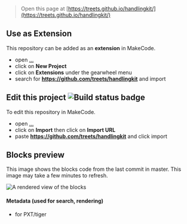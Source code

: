 
> Open this page at [https://treets.github.io/handlingkit/](https://treets.github.io/handlingkit/)

## Use as Extension

This repository can be added as an **extension** in MakeCode.

* open [...](...)
* click on **New Project**
* click on **Extensions** under the gearwheel menu
* search for **https://github.com/treets/handlingkit** and import

## Edit this project ![Build status badge](https://github.com/treets/handlingkit/workflows/MakeCode/badge.svg)

To edit this repository in MakeCode.

* open [...](...)
* click on **Import** then click on **Import URL**
* paste **https://github.com/treets/handlingkit** and click import

## Blocks preview

This image shows the blocks code from the last commit in master.
This image may take a few minutes to refresh.

![A rendered view of the blocks](https://github.com/treets/handlingkit/raw/master/.github/makecode/blocks.png)

#### Metadata (used for search, rendering)

* for PXT/tiger
<script src="https://makecode.com/gh-pages-embed.js"></script><script>makeCodeRender("{{ site.makecode.home_url }}", "{{ site.github.owner_name }}/{{ site.github.repository_name }}");</script>
